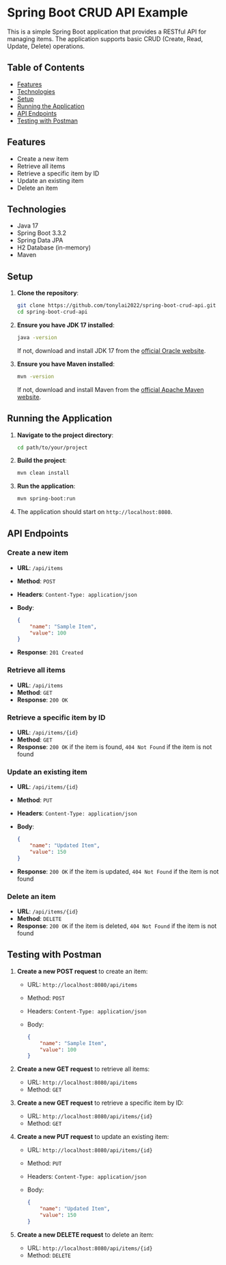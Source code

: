 # Spring Boot CRUD API Example

This is a simple Spring Boot application that provides a RESTful API for managing items. The application supports basic CRUD (Create, Read, Update, Delete) operations.

## Table of Contents

- [Features](#features)
- [Technologies](#technologies)
- [Setup](#setup)
- [Running the Application](#running-the-application)
- [API Endpoints](#api-endpoints)
- [Testing with Postman](#testing-with-postman)

## Features

- Create a new item
- Retrieve all items
- Retrieve a specific item by ID
- Update an existing item
- Delete an item

## Technologies

- Java 17
- Spring Boot 3.3.2
- Spring Data JPA
- H2 Database (in-memory)
- Maven

## Setup

1. **Clone the repository**:

    ```bash
    git clone https://github.com/tonylai2022/spring-boot-crud-api.git
    cd spring-boot-crud-api
    ```

2. **Ensure you have JDK 17 installed**:

    ```bash
    java -version
    ```

    If not, download and install JDK 17 from the [official Oracle website](https://www.oracle.com/java/technologies/javase/jdk17-archive-downloads.html).

3. **Ensure you have Maven installed**:

    ```bash
    mvn -version
    ```

    If not, download and install Maven from the [official Apache Maven website](https://maven.apache.org/download.cgi).

## Running the Application

1. **Navigate to the project directory**:

    ```bash
    cd path/to/your/project
    ```

2. **Build the project**:

    ```bash
    mvn clean install
    ```

3. **Run the application**:

    ```bash
    mvn spring-boot:run
    ```

4. The application should start on `http://localhost:8080`.

## API Endpoints

### Create a new item

- **URL**: `/api/items`
- **Method**: `POST`
- **Headers**: `Content-Type: application/json`
- **Body**:

    ```json
    {
        "name": "Sample Item",
        "value": 100
    }
    ```

- **Response**: `201 Created`

### Retrieve all items

- **URL**: `/api/items`
- **Method**: `GET`
- **Response**: `200 OK`

### Retrieve a specific item by ID

- **URL**: `/api/items/{id}`
- **Method**: `GET`
- **Response**: `200 OK` if the item is found, `404 Not Found` if the item is not found

### Update an existing item

- **URL**: `/api/items/{id}`
- **Method**: `PUT`
- **Headers**: `Content-Type: application/json`
- **Body**:

    ```json
    {
        "name": "Updated Item",
        "value": 150
    }
    ```

- **Response**: `200 OK` if the item is updated, `404 Not Found` if the item is not found

### Delete an item

- **URL**: `/api/items/{id}`
- **Method**: `DELETE`
- **Response**: `200 OK` if the item is deleted, `404 Not Found` if the item is not found

## Testing with Postman

1. **Create a new POST request** to create an item:

    - URL: `http://localhost:8080/api/items`
    - Method: `POST`
    - Headers: `Content-Type: application/json`
    - Body:

        ```json
        {
            "name": "Sample Item",
            "value": 100
        }
        ```

2. **Create a new GET request** to retrieve all items:

    - URL: `http://localhost:8080/api/items`
    - Method: `GET`

3. **Create a new GET request** to retrieve a specific item by ID:

    - URL: `http://localhost:8080/api/items/{id}`
    - Method: `GET`

4. **Create a new PUT request** to update an existing item:

    - URL: `http://localhost:8080/api/items/{id}`
    - Method: `PUT`
    - Headers: `Content-Type: application/json`
    - Body:

        ```json
        {
            "name": "Updated Item",
            "value": 150
        }
        ```

5. **Create a new DELETE request** to delete an item:

    - URL: `http://localhost:8080/api/items/{id}`
    - Method: `DELETE`

